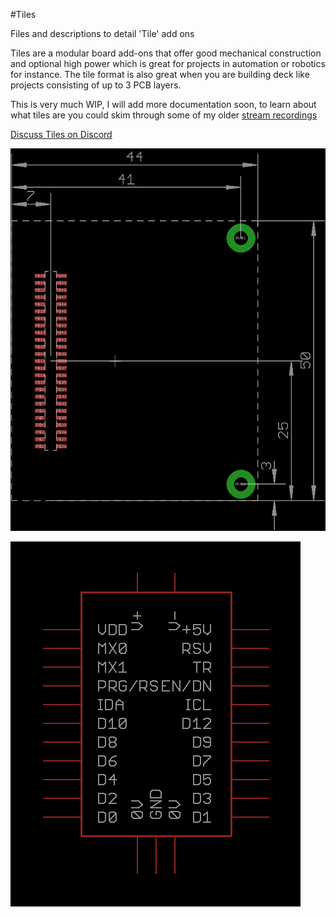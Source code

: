#Tiles

Files and descriptions to detail 'Tile' add ons

Tiles are a modular board add-ons that offer good mechanical construction and optional high power which is great for projects in automation or robotics for instance. The tile format is also great when you are building deck like projects consisting of up to 3 PCB layers.

This is very much WIP, I will add more documentation soon, to learn about what tiles are you could skim through some of my older [stream recordings](https://www.youtube.com/channel/UCQSPg8L4WFBGuj_MnvQQ7Qw/videos)

[Discuss Tiles on Discord](https://discord.gg/RCGcgbQNZK)

![Tile Layout](Layout.png)

![Tile Schematic](schematic.png)

